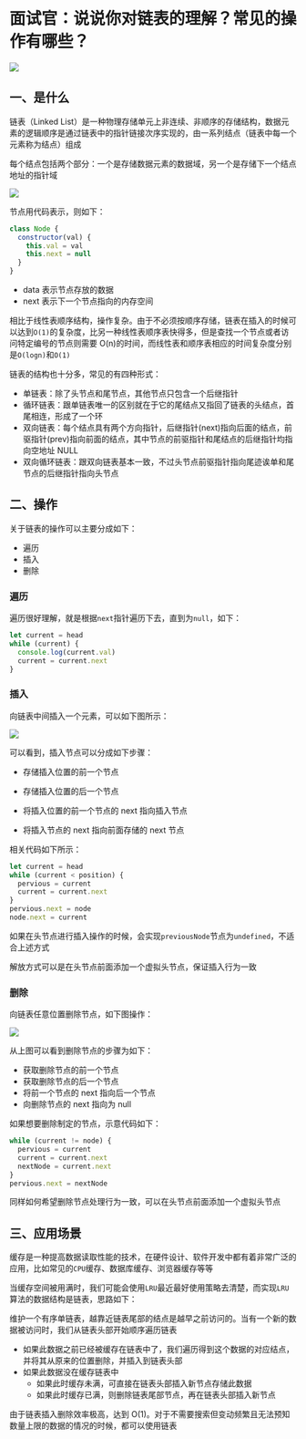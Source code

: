 # 面试官：说说你对链表的理解？常见的操作有哪些？

![](https://static.vue-js.com/d6638dd0-1c76-11ec-8e64-91fdec0f05a1.png)

## 一、是什么

链表（Linked List）是一种物理存储单元上非连续、非顺序的存储结构，数据元素的逻辑顺序是通过链表中的指针链接次序实现的，由一系列结点（链表中每一个元素称为结点）组成

每个结点包括两个部分：一个是存储数据元素的数据域，另一个是存储下一个结点地址的指针域

![](https://static.vue-js.com/e4e93490-1c76-11ec-8e64-91fdec0f05a1.png)

节点用代码表示，则如下：

```js
class Node {
  constructor(val) {
    this.val = val
    this.next = null
  }
}
```

- data 表示节点存放的数据
- next 表示下一个节点指向的内存空间

相比于线性表顺序结构，操作复杂。由于不必须按顺序存储，链表在插入的时候可以达到`O(1)`的复杂度，比另一种线性表顺序表快得多，但是查找一个节点或者访问特定编号的节点则需要 O(n)的时间，而线性表和顺序表相应的时间复杂度分别是`O(logn)`和`O(1)`

链表的结构也十分多，常见的有四种形式：

- 单链表：除了头节点和尾节点，其他节点只包含一个后继指针
- 循环链表：跟单链表唯一的区别就在于它的尾结点又指回了链表的头结点，首尾相连，形成了一个环
- 双向链表：每个结点具有两个方向指针，后继指针(next)指向后面的结点，前驱指针(prev)指向前面的结点，其中节点的前驱指针和尾结点的后继指针均指向空地址 NULL
- 双向循环链表：跟双向链表基本一致，不过头节点前驱指针指向尾迹诶单和尾节点的后继指针指向头节点

## 二、操作

关于链表的操作可以主要分成如下：

- 遍历
- 插入
- 删除

### 遍历

遍历很好理解，就是根据`next`指针遍历下去，直到为`null`，如下：

```js
let current = head
while (current) {
  console.log(current.val)
  current = current.next
}
```

### 插入

向链表中间插入一个元素，可以如下图所示：

![](https://static.vue-js.com/f5fe5fd0-1c76-11ec-8e64-91fdec0f05a1.png)

可以看到，插入节点可以分成如下步骤：

- 存储插入位置的前一个节点
- 存储插入位置的后一个节点

- 将插入位置的前一个节点的 next 指向插入节点
- 将插入节点的 next 指向前面存储的 next 节点

相关代码如下所示：

```js
let current = head
while (current < position) {
  pervious = current
  current = current.next
}
pervious.next = node
node.next = current
```

如果在头节点进行插入操作的时候，会实现`previousNode`节点为`undefined`，不适合上述方式

解放方式可以是在头节点前面添加一个虚拟头节点，保证插入行为一致

### 删除

向链表任意位置删除节点，如下图操作：

![](https://static.vue-js.com/0160cd90-1c77-11ec-a752-75723a64e8f5.png)

从上图可以看到删除节点的步骤为如下：

- 获取删除节点的前一个节点
- 获取删除节点的后一个节点
- 将前一个节点的 next 指向后一个节点
- 向删除节点的 next 指向为 null

如果想要删除制定的节点，示意代码如下：

```js
while (current != node) {
  pervious = current
  current = current.next
  nextNode = current.next
}
pervious.next = nextNode
```

同样如何希望删除节点处理行为一致，可以在头节点前面添加一个虚拟头节点

## 三、应用场景

缓存是一种提高数据读取性能的技术，在硬件设计、软件开发中都有着非常广泛的应用，比如常见的`CPU`缓存、数据库缓存、浏览器缓存等等

当缓存空间被用满时，我们可能会使用`LRU`最近最好使用策略去清楚，而实现`LRU`算法的数据结构是链表，思路如下：

维护一个有序单链表，越靠近链表尾部的结点是越早之前访问的。当有一个新的数据被访问时，我们从链表头部开始顺序遍历链表

- 如果此数据之前已经被缓存在链表中了，我们遍历得到这个数据的对应结点，并将其从原来的位置删除，并插入到链表头部
- 如果此数据没在缓存链表中
  - 如果此时缓存未满，可直接在链表头部插入新节点存储此数据
  - 如果此时缓存已满，则删除链表尾部节点，再在链表头部插入新节点

由于链表插入删除效率极高，达到 O(1)。对于不需要搜索但变动频繁且无法预知数量上限的数据的情况的时候，都可以使用链表
